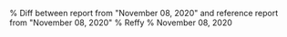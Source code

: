 % Diff between report from "November 08, 2020" and reference report from "November 08, 2020"
% Reffy
% November 08, 2020

